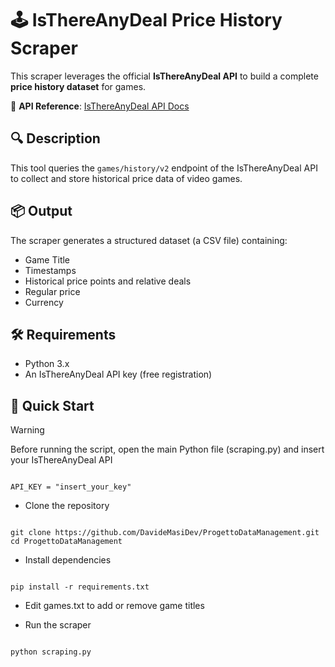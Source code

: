 # 🕹️ IsThereAnyDeal Price History Scraper

This scraper leverages the official **IsThereAnyDeal API** to build a complete **price history dataset** for games.

📘 **API Reference**: [IsThereAnyDeal API Docs](https://docs.isthereanydeal.com/#tag/History/operation/games-history-v2)

## 🔍 Description

This tool queries the `games/history/v2` endpoint of the IsThereAnyDeal API to collect and store historical price data of video games.  

## 📦 Output

The scraper generates a structured dataset (a CSV file) containing:

- Game Title
- Timestamps
- Historical price points and relative deals
- Regular price
- Currency

## 🛠️ Requirements

- Python 3.x
- An IsThereAnyDeal API key (free registration)

## 🚀 Quick Start

> [!WARNING]
> Before running the script, open the main Python file (scraping.py) and insert your IsThereAnyDeal API
> ```
> 
> API_KEY = "insert_your_key"
> 
> ```

- Clone the repository
```

git clone https://github.com/DavideMasiDev/ProgettoDataManagement.git
cd ProgettoDataManagement

```

- Install dependencies
```

pip install -r requirements.txt

```

- Edit games.txt to add or remove game titles

- Run the scraper
```

python scraping.py

```
